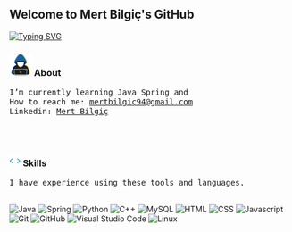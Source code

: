## Welcome to Mert Bilgiç's GitHub 
[![Typing SVG](https://readme-typing-svg.herokuapp.com?font=Fira+Code&pause=1000&color=11F72D&center=true&vCenter=true&multiline=true&width=438&lines=I+am+a+Web+Developer;I+am+a+Computer+Engineering+Student;I+am+a+Backend+Develope)](https://git.io/typing-svg)

### <img src="./assets/gifs/hacker.gif" width="40" alt="About" /> **About**

<samp>
I’m currently learning Java Spring and  <br>
How to reach me: <a href="mailto:amertbilgic94@gmail.com">mertbilgic94@gmail.com</a> <br>
Linkedin: <a href="https://www.linkedin.com/in/cengrmertbilgic" target="_blank">Mert Bilgiç</a> <br>
</samp>

<br><br>

### <img src="./assets/gifs/code-element.gif" width="20" alt="Skills" /> **Skills**

<samp>
I have experience using these tools and languages. <br> <br>
</samp>

![Java](https://img.shields.io/badge/-JAVA-05122A?style=flat&logo=java)
![Spring](https://img.shields.io/badge/-SPRING-05122A?style=flat&logo=spring)
![Python](https://img.shields.io/badge/-PYTHON-05122A?style=flat&logo=python)
![C++](https://img.shields.io/badge/C++-%2300599C.svg?style=flat&logo=c%2B%2B&logoColor=007ACC)
![MySQL](https://img.shields.io/badge/-MySQL-05122A?style=flat&logo=mysql)
![HTML](https://img.shields.io/badge/-HTML-05122A?style=flat&logo=HTML5)
![CSS](https://img.shields.io/badge/-CSS-05122A?style=flat&logo=CSS3)
![Javascript](https://img.shields.io/badge/-Javascript-05122A?style=flat&logo=javascript)
![Git](https://img.shields.io/badge/-Git-05122A?style=flat&logo=git)
![GitHub](https://img.shields.io/badge/-GitHub-05122A?style=flat&logo=github)
![Visual Studio Code](https://img.shields.io/badge/-Visual%20Studio%20Code-05122A?style=flat&logo=visual-studio-code&logoColor=007ACC)
![Linux](https://img.shields.io/badge/-Linux-05122A?style=flat&logo=linux)
<!--
**Mertbilgic777/Mertbilgic777** is a ✨ _special_ ✨ repository because its `README.md` (this file) appears on your GitHub profile.

Here are some ideas to get you started:

- 🔭 I’m currently working on ...
- 🌱 I’m currently learning ...
- 👯 I’m looking to collaborate on ...
- 🤔 I’m looking for help with ...
- 💬 Ask me about ...
- 📫 How to reach me: ...
- 😄 Pronouns: ...
- ⚡ Fun fact: ...
-->
